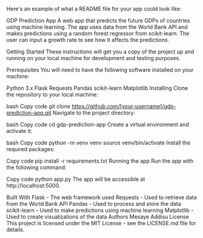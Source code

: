 Here's an example of what a README file for your app could look like:

GDP Prediction App
A web app that predicts the future GDPs of countries using machine learning. The app uses data from the World Bank API and makes predictions using a random forest regressor from scikit-learn. The user can input a growth rate to see how it affects the predictions.

Getting Started
These instructions will get you a copy of the project up and running on your local machine for development and testing purposes.

Prerequisites
You will need to have the following software installed on your machine:

Python 3.x
Flask
Requests
Pandas
scikit-learn
Matplotlib
Installing
Clone the repository to your local machine:

bash
Copy code
git clone https://github.com/[your-username]/gdp-prediction-app.git
Navigate to the project directory:

bash
Copy code
cd gdp-prediction-app
Create a virtual environment and activate it:

bash
Copy code
python -m venv venv
source venv/bin/activate
Install the required packages:

Copy code
pip install -r requirements.txt
Running the app
Run the app with the following command:

Copy code
python app.py
The app will be accessible at http://localhost:5000.

Built With
Flask - The web framework used
Requests - Used to retrieve data from the World Bank API
Pandas - Used to process and store the data
scikit-learn - Used to make predictions using machine learning
Matplotlib - Used to create visualizations of the data
Authors
Mesaye Addisu
License
This project is licensed under the MIT License - see the LICENSE.md file for details.